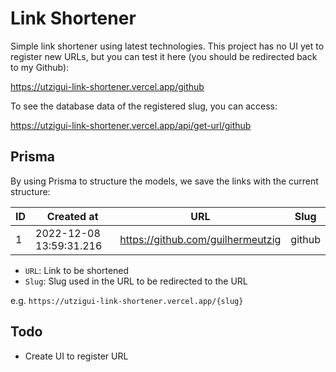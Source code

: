 # Link Shortener

Simple link shortener using latest technologies. This project has no UI yet to register new URLs, but you can test it here (you should be redirected back to my Github):

https://utzigui-link-shortener.vercel.app/github

To see the database data of the registered slug, you can access:

https://utzigui-link-shortener.vercel.app/api/get-url/github

## Prisma

By using Prisma to structure the models, we save the links with the current structure:

| ID  | Created at              | URL                               | Slug   |
| --- | ----------------------- | --------------------------------- | ------ |
| 1   | 2022-12-08 13:59:31.216 | https://github.com/guilhermeutzig | github |

- `URL`: Link to be shortened
- `Slug`: Slug used in the URL to be redirected to the URL

e.g. `https://utzigui-link-shortener.vercel.app/{slug}`

## Todo

- Create UI to register URL
